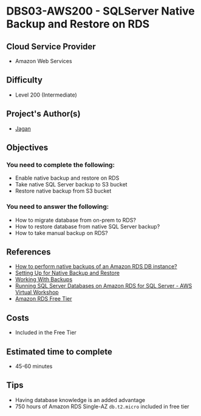 # DBS03-AWS200 - SQLServer Native Backup and Restore on RDS

## Cloud Service Provider

- Amazon Web Services


## Difficulty

- Level 200 (Intermediate)


## Project's Author(s)

- [Jagan](https://twitter.com/JAG2wt)

## Objectives

### You need to complete the following:

- Enable native backup and restore on RDS
- Take native SQL Server backup to S3 bucket 
- Restore native backup from S3 bucket


### You need to answer the following:

- How to migrate database from on-prem to RDS?
- How to restore database from native SQL Server backup?
- How to take manual backup on RDS?

## References
- [How to perform native backups of an Amazon RDS DB instance?](https://aws.amazon.com/premiumsupport/knowledge-center/native-backup-rds-sql-server/)
- [Setting Up for Native Backup and Restore](https://docs.aws.amazon.com/AmazonRDS/latest/UserGuide/SQLServer.Procedural.Importing.html#SQLServer.Procedural.Importing.Native.Enabling)
- [Working With Backups](https://docs.aws.amazon.com/AmazonRDS/latest/UserGuide/USER_WorkingWithAutomatedBackups.html)
- [Running SQL Server Databases on Amazon RDS for SQL Server - AWS Virtual Workshop](https://youtu.be/twOglkIFbXU)
- [Amazon RDS Free Tier](https://aws.amazon.com/rds/free/)

## Costs

- Included in the Free Tier


## Estimated time to complete
- 45-60 minutes


## Tips
- Having database knowledge is an added advantage
- 750 hours of Amazon RDS Single-AZ `db.t2.micro` included in free tier



